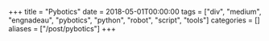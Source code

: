 +++
title = "Pybotics"
date = 2018-05-01T00:00:00
tags = ["div", "medium", "engnadeau", "pybotics", "python", "robot", "script", "tools"]
categories = []
aliases = ["/post/pybotics"]
+++


<div class="github-card" data-github="engnadeau/pybotics" data-width="400" data-height="296" data-theme="medium"></div>
<script src="//cdn.jsdelivr.net/github-cards/latest/widget.js"></script>
